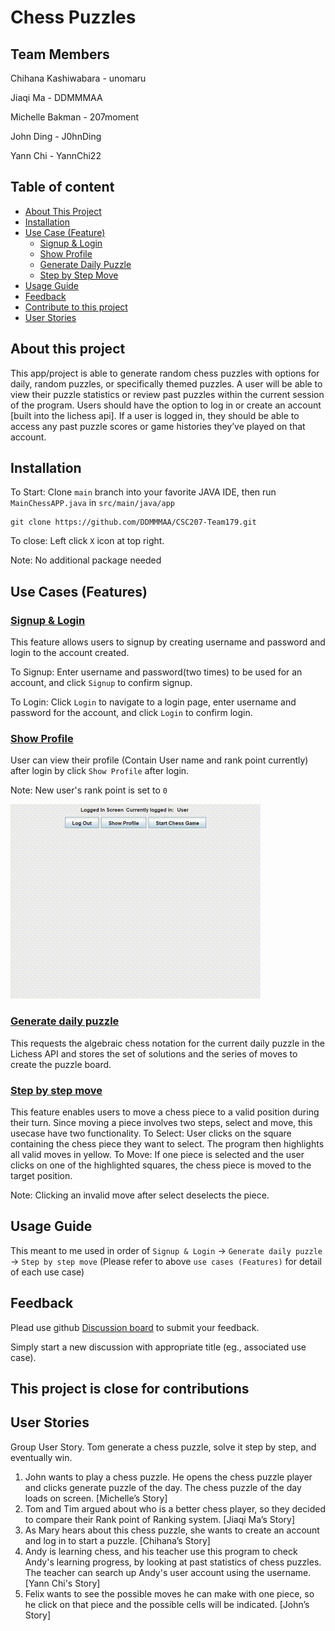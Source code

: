 # Chess Puzzles

## Team Members

Chihana Kashiwabara - unomaru

Jiaqi Ma - DDMMMAA

Michelle Bakman - 207moment

John Ding - J0hnDing

Yann Chi - YannChi22

## Table of content

+ [About This Project](https://github.com/DDMMMAA/CSC207-Team179?tab=readme-ov-file#about-this-project)
+ [Installation](https://github.com/DDMMMAA/CSC207-Team179?tab=readme-ov-file#installation)
+ [Use Case (Feature)](https://github.com/DDMMMAA/CSC207-Team179?tab=readme-ov-file#use-cases-features)
    + [Signup & Login](https://github.com/DDMMMAA/CSC207-Team179?tab=readme-ov-file#signup--login)
    + [Show Profile](https://github.com/DDMMMAA/CSC207-Team179?tab=readme-ov-file#show-profile)
    + [Generate Daily Puzzle](https://github.com/DDMMMAA/CSC207-Team179?tab=readme-ov-file#generate-daily-puzzle)
    + [Step by Step Move](https://github.com/DDMMMAA/CSC207-Team179?tab=readme-ov-file#generate-daily-puzzle)
+ [Usage Guide](https://github.com/DDMMMAA/CSC207-Team179?tab=readme-ov-file#usage-guide)
+ [Feedback](https://github.com/DDMMMAA/CSC207-Team179?tab=readme-ov-file#feedback)
+ [Contribute to this project](https://github.com/DDMMMAA/CSC207-Team179?tab=readme-ov-file#this-project-is-close-for-contributions)
+ [User Stories](https://github.com/DDMMMAA/CSC207-Team179?tab=readme-ov-file#user-stories)


## About this project

This app/project is able to generate random chess puzzles with options for daily, random puzzles, or specifically themed puzzles.
A user will be able to view their puzzle statistics or review past puzzles within the current session of the program.
Users should have the option to log in or create an account [built into the lichess api].
If a user is logged in, they should be able to access any past puzzle scores or game histories they’ve played on that account.

## Installation

To Start: Clone ```main``` branch into your favorite JAVA IDE, then run ```MainChessAPP.java``` in ```src/main/java/app```
```
git clone https://github.com/DDMMMAA/CSC207-Team179.git
```

To close: Left click ```X``` icon at top right.

Note: No additional package needed

## Use Cases (Features)




### <ins>Signup & Login</ins>

This feature allows users to signup by creating username and password and login to the account created.

To Signup: Enter username and password(two times) to be used for an account, and click ```Signup``` to confirm signup.

To Login: Click ```Login``` to navigate to a login page, enter username and password for the account, and click ```Login``` to confirm login.


### <ins>Show Profile</ins>

User can view their profile (Contain User name and rank point currently) after login by click ```Show Profile``` after login.

Note: New user's rank point is set to ```0``` 

![Show Profile](https://github.com/DDMMMAA/CSC207-Team179/blob/main/Show%20Profilegif.gif?raw=true)


### <ins>Generate daily puzzle</ins>

This requests the algebraic chess notation for the current daily puzzle in the Lichess API
and stores the set of solutions and the series of moves to create the puzzle board.

### <ins>Step by step move</ins>

This feature enables users to move a chess piece to a valid position during their turn. 
Since moving a piece involves two steps, select and move, this usecase have two functionality.
To Select: User clicks on the square containing the chess piece they want to select. The program then highlights all valid moves in yellow. 
To Move: If one piece is selected and the user clicks on one of the highlighted squares, the chess piece is moved to the target position.

Note: Clicking an invalid move after select deselects the piece.

## Usage Guide

This meant to me used in order of ```Signup & Login``` &rarr; ```Generate daily puzzle``` &rarr; ```Step by step move```
(Please refer to above ```use cases (Features)``` for detail of each use case)

## Feedback

Plead use github [Discussion board](https://github.com/DDMMMAA/CSC207-Team179/discussions) to submit your feedback.

Simply start a new discussion with appropriate title (eg., associated use case).

## This project is close for contributions

## User Stories

Group User Story. Tom generate a chess puzzle, solve it step by step, and eventually win.

1. John wants to play a chess puzzle. He opens the chess puzzle player and clicks generate puzzle of the day. The chess puzzle of the day loads on screen. [Michelle’s Story]
2. Tom and Tim argued about who is a better chess player, so they decided to compare their Rank point of Ranking system. [Jiaqi Ma’s Story]
3. As Mary hears about this chess puzzle, she wants to create an account and log in to start a puzzle. [Chihana’s Story]
4. Andy is learning chess, and his teacher use this program to check Andy's learning progress, by looking at past statistics of chess puzzles. The teacher can search up Andy's user account using the username. [Yann Chi's Story]
5. Felix wants to see the possible moves he can make with one piece, so he click on that piece and the possible cells will be indicated. [John’s Story]
